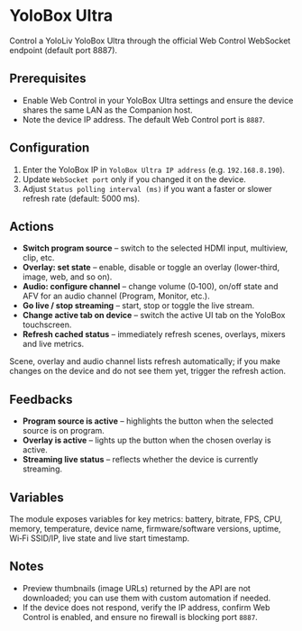 # YoloBox Ultra

Control a YoloLiv YoloBox Ultra through the official Web Control WebSocket endpoint (default port 8887).

## Prerequisites

- Enable Web Control in your YoloBox Ultra settings and ensure the device shares the same LAN as the Companion host.
- Note the device IP address. The default Web Control port is `8887`.

## Configuration

1. Enter the YoloBox IP in `YoloBox Ultra IP address` (e.g. `192.168.8.190`).  
2. Update `WebSocket port` only if you changed it on the device.
3. Adjust `Status polling interval (ms)` if you want a faster or slower refresh rate (default: 5000 ms).

## Actions

- **Switch program source** – switch to the selected HDMI input, multiview, clip, etc.  
- **Overlay: set state** – enable, disable or toggle an overlay (lower-third, image, web, and so on).  
- **Audio: configure channel** – change volume (0‑100), on/off state and AFV for an audio channel (Program, Monitor, etc.).  
- **Go live / stop streaming** – start, stop or toggle the live stream.  
- **Change active tab on device** – switch the active UI tab on the YoloBox touchscreen.  
- **Refresh cached status** – immediately refresh scenes, overlays, mixers and live metrics.

Scene, overlay and audio channel lists refresh automatically; if you make changes on the device and do not see them yet, trigger the refresh action.

## Feedbacks

- **Program source is active** – highlights the button when the selected source is on program.  
- **Overlay is active** – lights up the button when the chosen overlay is active.  
- **Streaming live status** – reflects whether the device is currently streaming.

## Variables

The module exposes variables for key metrics: battery, bitrate, FPS, CPU, memory, temperature, device name, firmware/software versions, uptime, Wi‑Fi SSID/IP, live state and live start timestamp.

## Notes

- Preview thumbnails (image URLs) returned by the API are not downloaded; you can use them with custom automation if needed.  
- If the device does not respond, verify the IP address, confirm Web Control is enabled, and ensure no firewall is blocking port `8887`.
